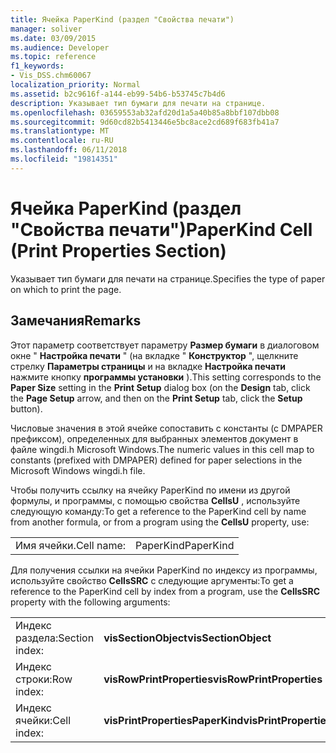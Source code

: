 ```yaml
---
title: Ячейка PaperKind (раздел "Свойства печати")
manager: soliver
ms.date: 03/09/2015
ms.audience: Developer
ms.topic: reference
f1_keywords:
- Vis_DSS.chm60067
localization_priority: Normal
ms.assetid: b2c9616f-a144-eb99-54b6-b53745c7b4d6
description: Указывает тип бумаги для печати на странице.
ms.openlocfilehash: 03659553ab32afd20d1a5a40b85a8bbf107dbb08
ms.sourcegitcommit: 9d60cd82b5413446e5bc8ace2cd689f683fb41a7
ms.translationtype: MT
ms.contentlocale: ru-RU
ms.lasthandoff: 06/11/2018
ms.locfileid: "19814351"
---
```

# <a name="paperkind-cell-print-properties-section"></a><span data-ttu-id="1fac6-103">Ячейка PaperKind (раздел "Свойства печати")</span><span class="sxs-lookup"><span data-stu-id="1fac6-103">PaperKind Cell (Print Properties Section)</span></span>

<span data-ttu-id="1fac6-104">Указывает тип бумаги для печати на странице.</span><span class="sxs-lookup"><span data-stu-id="1fac6-104">Specifies the type of paper on which to print the page.</span></span>
  
## <a name="remarks"></a><span data-ttu-id="1fac6-105">Замечания</span><span class="sxs-lookup"><span data-stu-id="1fac6-105">Remarks</span></span>

<span data-ttu-id="1fac6-106">Этот параметр соответствует параметру **Размер бумаги** в диалоговом окне " **Настройка печати** " (на вкладке " **Конструктор** ", щелкните стрелку **Параметры страницы** и на вкладке **Настройка печати** нажмите кнопку **программы установки** ).</span><span class="sxs-lookup"><span data-stu-id="1fac6-106">This setting corresponds to the **Paper Size** setting in the **Print Setup** dialog box (on the **Design** tab, click the **Page Setup** arrow, and then on the **Print Setup** tab, click the **Setup** button).</span></span> 
  
<span data-ttu-id="1fac6-107">Числовые значения в этой ячейке сопоставить с константы (с DMPAPER префиксом), определенных для выбранных элементов документ в файле wingdi.h Microsoft Windows.</span><span class="sxs-lookup"><span data-stu-id="1fac6-107">The numeric values in this cell map to constants (prefixed with DMPAPER) defined for paper selections in the Microsoft Windows wingdi.h file.</span></span> 
  
<span data-ttu-id="1fac6-108">Чтобы получить ссылку на ячейку PaperKind по имени из другой формулы, и программы, с помощью свойства **CellsU** , используйте следующую команду:</span><span class="sxs-lookup"><span data-stu-id="1fac6-108">To get a reference to the PaperKind cell by name from another formula, or from a program using the **CellsU** property, use:</span></span> 
  
|||
|:-----|:-----|
|<span data-ttu-id="1fac6-109">Имя ячейки.</span><span class="sxs-lookup"><span data-stu-id="1fac6-109">Cell name:</span></span>  <br/> |<span data-ttu-id="1fac6-110">PaperKind</span><span class="sxs-lookup"><span data-stu-id="1fac6-110">PaperKind</span></span>  <br/> |
   
<span data-ttu-id="1fac6-111">Для получения ссылки на ячейки PaperKind по индексу из программы, используйте свойство **CellsSRC** с следующие аргументы:</span><span class="sxs-lookup"><span data-stu-id="1fac6-111">To get a reference to the PaperKind cell by index from a program, use the **CellsSRC** property with the following arguments:</span></span> 
  
|||
|:-----|:-----|
|<span data-ttu-id="1fac6-112">Индекс раздела:</span><span class="sxs-lookup"><span data-stu-id="1fac6-112">Section index:</span></span>  <br/> |<span data-ttu-id="1fac6-113">**visSectionObject**</span><span class="sxs-lookup"><span data-stu-id="1fac6-113">**visSectionObject**</span></span> <br/> |
|<span data-ttu-id="1fac6-114">Индекс строки:</span><span class="sxs-lookup"><span data-stu-id="1fac6-114">Row index:</span></span>  <br/> |<span data-ttu-id="1fac6-115">**visRowPrintProperties**</span><span class="sxs-lookup"><span data-stu-id="1fac6-115">**visRowPrintProperties**</span></span> <br/> |
|<span data-ttu-id="1fac6-116">Индекс ячейки:</span><span class="sxs-lookup"><span data-stu-id="1fac6-116">Cell index:</span></span>  <br/> |<span data-ttu-id="1fac6-117">**visPrintPropertiesPaperKind**</span><span class="sxs-lookup"><span data-stu-id="1fac6-117">**visPrintPropertiesPaperKind**</span></span> <br/> |
   

